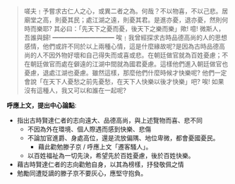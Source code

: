 > 嗟夫﹗予嘗求古仁人之心，或異二者之為。何哉？不以物喜，不以己悲。居廟堂之高，則憂其民；處江湖之遠，則憂其君。是進亦憂，退亦憂，然則何時而樂耶? 其必曰：「先天下之憂而憂，後天下之樂而樂」歟! 噫! 微斯人，吾誰與歸!
> ━━━━━━━━━━
> 唉﹗我曾經探求古時品德高尚的人的思想感情，他們或許不同於以上兩種心情，這是什麼緣故呢?是因為古時品德高尚的人不因外物好壞和自己得失而或喜或悲。在朝廷做官就為百姓憂慮；不在朝廷做官而處在僻遠的江湖中間就為國君憂慮。這樣他們進入朝廷做官也憂慮，退處江湖也憂慮。雖然這樣，那麼他們什麼時候才快樂呢? 他們一定會說「在天下人憂愁之前先憂愁，在天下人快樂以後才快樂」吧? 唉! 如果沒有這種人，我又可以和誰在一起呢?

**呼應上文，提出中心論點**:
- 指出古時賢達仁者的志向遠大、品德高尚，與上述覽物而喜、悲不同
	- 不因為外在環境、個人際遇而感到快樂、悲傷
	- 不論加官進爵、身處高位，還是流放偏隅、地位卑微，都會憂國憂民。
		- 藉此勸勉滕子京 / 呼應上文「遷客騷人」。
	- 以百姓福祉為一切先決，希望先於百姓憂慮，後於百姓快樂。
- 藉古時賢達仁者的志向勸勉自身，以其為榜樣，抒發敬佩之情
- 勉勵同遭貶謫的滕子京不要灰心，應堅守抱負。
